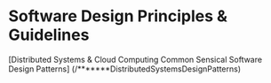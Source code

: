 # Software Design Principles &amp; Guidelines
[Distributed Systems & Cloud Computing Common Sensical Software Design Patterns] (/*******DistributedSystemsDesignPatterns)
